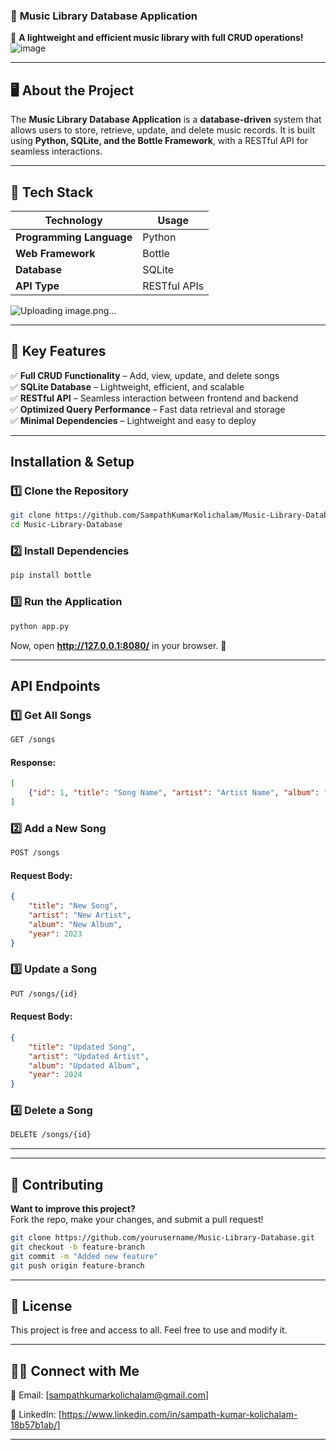 ### 📌 **Music Library Database Application**  
🎵 **A lightweight and efficient music library with full CRUD operations!**
![image](https://github.com/user-attachments/assets/b95747fd-bf7b-4f88-b55f-be3bb6bddfb5)


---

## 🖥️ **About the Project**  
The **Music Library Database Application** is a **database-driven** system that allows users to store, retrieve, update, and delete music records. It is built using **Python, SQLite, and the Bottle Framework**, with a RESTful API for seamless interactions.

---

## 🚀 **Tech Stack**
| Technology  | Usage |
|------------|--------------------------------|
| **Programming Language** | Python |
| **Web Framework** | Bottle |
| **Database** | SQLite |
| **API Type** | RESTful APIs |

![Uploading image.png…]()

---

## 🎯 **Key Features**
✅ **Full CRUD Functionality** – Add, view, update, and delete songs  
✅ **SQLite Database** – Lightweight, efficient, and scalable  
✅ **RESTful API** – Seamless interaction between frontend and backend  
✅ **Optimized Query Performance** – Fast data retrieval and storage  
✅ **Minimal Dependencies** – Lightweight and easy to deploy  

---

## **Installation & Setup**
### **1️⃣ Clone the Repository**
```sh
git clone https://github.com/SampathKumarKolichalam/Music-Library-Database.git
cd Music-Library-Database
```

### **2️⃣ Install Dependencies**
```sh
pip install bottle
```

### **3️⃣ Run the Application**
```sh
python app.py
```
Now, open **http://127.0.0.1:8080/** in your browser. 🚀

---

## **API Endpoints**
### **1️⃣ Get All Songs**
```sh
GET /songs
```
#### **Response:**
```json
[
    {"id": 1, "title": "Song Name", "artist": "Artist Name", "album": "Album Name", "year": 2022}
]
```

### **2️⃣ Add a New Song**
```sh
POST /songs
```
#### **Request Body:**
```json
{
    "title": "New Song",
    "artist": "New Artist",
    "album": "New Album",
    "year": 2023
}
```

### **3️⃣ Update a Song**
```sh
PUT /songs/{id}
```
#### **Request Body:**
```json
{
    "title": "Updated Song",
    "artist": "Updated Artist",
    "album": "Updated Album",
    "year": 2024
}
```

### **4️⃣ Delete a Song**
```sh
DELETE /songs/{id}
```

---

---

## 🤝 **Contributing**
**Want to improve this project?**  
Fork the repo, make your changes, and submit a pull request!  

```sh
git clone https://github.com/yourusername/Music-Library-Database.git
git checkout -b feature-branch
git commit -m "Added new feature"
git push origin feature-branch
```

---

## 📜 **License**
This project is free and access to all. Feel free to use and modify it.  

---

## 👨‍💻 **Connect with Me**
📧 Email: [sampathkumarkolichalam@gmail.com]  

🔗 LinkedIn: [https://www.linkedin.com/in/sampath-kumar-kolichalam-18b57b1ab/]

---
